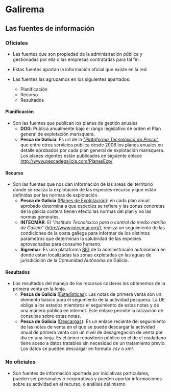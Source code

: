 # Galirema

## Las fuentes de información

### Oficiales

* Las fuentes que son propiedad de la administración pública y gestionadas por ella o las empresas contratadas para tal fin.

* Estas fuentes aportan la información oficial que existe en la red

* Las fuentes las agrupamos en los siguientes apartados:
	+ Planificación
	+ Recurso
	+ Resultados


#### Planificación
* Son las fuentes que publican los planes de gestión anuales
	* __DOG__: Publica anualmente bajo el rango legislativo de orden el Plan general de explotación marisquera.  
	+ __Pesca de Galicia__: Es url de la ["_Plataforma Tecnolóxica da Pesca_"][] que entre otros servicios publica desde 2008 los planes anuales en detalle aprobados por cada plan general de explotación marisquera. Los planes vigentes están publicados en siguiente enlace <http://www.pescadegalicia.com/PlanesExp/>  


#### Recurso
* Son las fuentes que nos dan información de las areas del territorio donde se realiza la explotación de las especies-recurso y que están definidas por las normas de explotación.
	* __Pesca de Galicia__ ([Planes de Explotación][]): en cada plan anual aprobado determina a que especies se refiere y las zonas concretas de la galicia costera tienen efecto las normas del plan y no las normas generales.  
	* __INTECMAR__: El "_Instituto Tecnoloxico para o control do medio mariño de Galicia_" (<http://www.intecmar.org/>), realiza un seguimiento de las condiciones de la costa  gallega para informar de los distintos parámetros que determinan la salubridad de las especies aprovechadas para consumo humano.  
	* __Sigremar__: Es una plataforma [SIG][] de la administración autonómica en donde estan localizadas las zonas explotadas en las aguas de jurisdicición de la Comunidad Autónoma de Galicia.  


#### Resultados
* Los resultados del manejo de los recursos costeros los obtenemos de la primera venta en la lonja.
	+ __Pesca de Galicia__ ([Estadísticas][]): Las notas de primera venta son un elemento básico para el segumiento de la actividad pesquera. La UE obliga a los estados miembros el seguimiento de estas notas y de una manera pública en internet. Este enlace permite la ralización de consultas sobre estas notas.  
	+ __Pesca de Galicia__ ([Descargas][]): Es un enlace reciente del seguimiento de las notas de venta en el que se puede descargar la actividad anual de primera venta con un nivel de desagregación de venta por dia en una lonja. Es el único repositorio público en el de el ciudadano tiene aceso a datos tratables sin necesidad de un tratamiento previo. Los datos se pueden descargar en formato _csv_ o _xml_.  

### No oficiales

* Son fuentes de información aportada por iniciativas particulares, pueden ser personales o corporativas y pueden aportar informaciones sobre su actividad en el recurso, o análisis del mismo


 ["_Plataforma Tecnolóxica da Pesca_"]: http://www.pescadegalicia.com/
 [SIG]: http://goo.gl/pdO6x
 [Estadísticas]: http://www.pescadegalicia.com/estadisticas.html
 [Descargas]: http://www.pescadegalicia.com/gl/descargas
 [Planes de Explotación]: http://www.pescadegalicia.com/PlanesExp/
